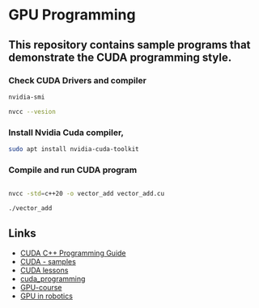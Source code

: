 # GPU Programming

## This repository contains sample programs that demonstrate the CUDA programming style.

### Check CUDA  Drivers and compiler

```bash
nvidia-smi

nvcc --vesion
```

### Install Nvidia Cuda compiler,

```bash
sudo apt install nvidia-cuda-toolkit
```

### Compile and run CUDA program

```bash

nvcc -std=c++20 -o vector_add vector_add.cu

./vector_add

```

## Links

- [CUDA C++ Programming Guide](https://docs.nvidia.com/cuda/cuda-c-programming-guide/index.html)
- [CUDA - samples](https://github.com/NVIDIA/cuda-samples)
- [CUDA lessons](https://github.com/ENCCS/cuda?tab=readme-ov-file)
- [cuda_programming](https://github.com/CoffeeBeforeArch/cuda_programming)
- [GPU-course](https://github.com/EPCCed/archer-gpu-course?tab=readme-ov-file)
- [GPU in robotics](https://github.com/JanuszBedkowski/gpu_computing_in_robotics)